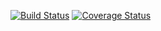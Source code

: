 [![Build Status](https://travis-ci.org/GildasCh/fcomp.svg?branch=master)](https://travis-ci.org/GildasCh/fcomp) 
[![Coverage Status](https://coveralls.io/repos/github/GildasCh/fcomp/badge.svg?branch=master)](https://coveralls.io/github/GildasCh/fcomp?branch=master)
